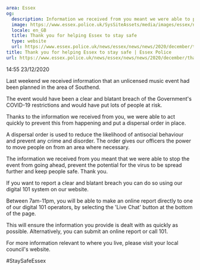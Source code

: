 ```yaml
area: Essex
og:
  description: Information we received from you meant we were able to prevent an unlicensed music event.
  image: https://www.essex.police.uk/SysSiteAssets/media/images/essex/news/library-images/600/thank-you-600.jpg?crop=(0,13,600,329)&amp;w=600&amp;h=300&amp;scale=both
  locale: en_GB
  title: Thank you for helping Essex to stay safe
  type: website
  url: https://www.essex.police.uk/news/essex/news/news/2020/december/thank-you-for-helping-essex-to-stay-safe/
title: Thank you for helping Essex to stay safe | Essex Police
url: https://www.essex.police.uk/news/essex/news/news/2020/december/thank-you-for-helping-essex-to-stay-safe/
```

14:55 23/12/2020

Last weekend we received information that an unlicensed music event had been planned in the area of Southend.

The event would have been a clear and blatant breach of the Government's COVID-19 restrictions and would have put lots of people at risk.

Thanks to the information we received from you, we were able to act quickly to prevent this from happening and put a dispersal order in place.

A dispersal order is used to reduce the likelihood of antisocial behaviour and prevent any crime and disorder. The order gives our officers the power to move people on from an area where necessary.

The information we received from you meant that we were able to stop the event from going ahead, prevent the potential for the virus to be spread further and keep people safe. Thank you.

If you want to report a clear and blatant breach you can do so using our digital 101 system on our website.

Between 7am-11pm, you will be able to make an online report directly to one of our digital 101 operators, by selecting the 'Live Chat' button at the bottom of the page.

This will ensure the information you provide is dealt with as quickly as possible.
Alternatively, you can submit an online report or call 101.

For more information relevant to where you live, please visit your local council's website.

#StaySafeEssex
